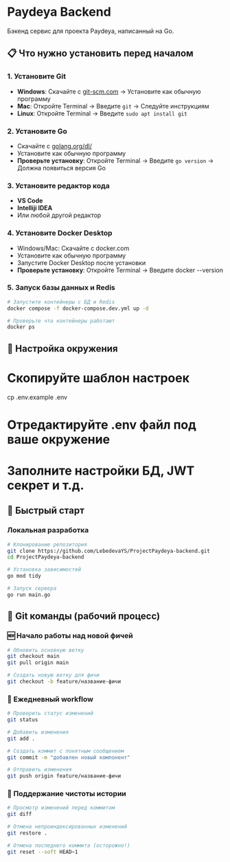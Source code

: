 # Paydeya Backend

Бэкенд сервис для проекта Paydeya, написанный на Go.


## 📋 Что нужно установить перед началом

### 1. Установите Git
- **Windows**: Скачайте с [git-scm.com](https://git-scm.com/) → Установите как обычную программу
- **Mac**: Откройте Terminal → Введите `git` → Следуйте инструкциям
- **Linux**: Откройте Terminal → Введите `sudo apt install git`

### 2. Установите Go
- Скачайте с [golang.org/dl/](https://golang.org/dl/)
- Установите как обычную программу
- **Проверьте установку**: Откройте Terminal → Введите `go version` → Должна появиться версия Go

### 3. Установите редактор кода
- **VS Code**
- **Intelliji IDEA**
- Или любой другой редактор

### 4. Установите Docker Desktop
- Windows/Mac: Скачайте с docker.com  
- Установите как обычную программу 
- Запустите Docker Desktop после установки 
- **Проверьте установку**: Откройте Terminal → Введите docker --version

### 5. Запуск базы данных и Redis
```bash
# Запустите контейнеры с БД и Redis
docker compose -f docker-compose.dev.yml up -d

# Проверьте что контейнеры работают
docker ps
```
## 🔐 Настройка окружения

# Скопируйте шаблон настроек
cp .env.example .env

# Отредактируйте .env файл под ваше окружение
# Заполните настройки БД, JWT секрет и т.д.

## 🚀 Быстрый старт

### Локальная разработка

```bash
# Клонирование репозитория
git clone https://github.com/LebedevaYS/ProjectPaydeya-backend.git
cd ProjectPaydeya-backend

# Установка зависимостей
go mod tidy

# Запуск сервера
go run main.go
```


## 🔧 Git команды (рабочий процесс)

### 🆕 Начало работы над новой фичей

```bash
# Обновить основную ветку
git checkout main
git pull origin main

# Создать новую ветку для фичи
git checkout -b feature/название-фичи
```

### 💾 Ежедневный workflow

```bash
# Проверить статус изменений
git status

# Добавить изменения
git add .

# Создать коммит с понятным сообщением
git commit -m "добавлен новый компонент"

# Отправить изменения
git push origin feature/название-фичи
```

### 🧹 Поддержание чистоты истории

```bash
# Просмотр изменений перед коммитом
git diff

# Отмена непроиндексированных изменений
git restore .

# Отмена последнего коммита (осторожно!)
git reset --soft HEAD~1
```